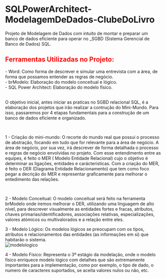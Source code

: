 # SQLPowerArchitect-ModelagemDeDados-ClubeDoLivro
Projeto de Modelagem de Dados com intuito de montar e preparar um banco de dados eficiente para operar no _SGBD (Sistema Gerencial de Banco de Dados) SQL.


<h2 style="color:red">Ferramentas Utilizadas no Projeto:</h2>
- Word: Como forma de descrever e simular uma entrevista com a área, de forma que possamos entender as regras de negócio.<br>
- brModelo: Elaboração do modelo conceitual e lógico.<br>
- SQL Power Architect: Elaboração do modelo físico.


<br>O objetivo inicial, antes iniciar as praticas no SGBD relacional SQL, é a elaboração dos projetos que irão realizar a contrução do Mini-Mundo. Para isso, passaremos por 4 etapas fundamentais para a construção de um banco de dados eficiente e organizado.

<br>

1 - Criação do mini-mundo: O recorte do mundo real que possui o processo de abstração, focando em tudo que for relevante para a área de negócio. A área de negócio, por sua vez, irá descrever de forma detalhada o processo e regras de negócio envolvidas no projeto. Com esse entendimento entre as equipes, é feito o MER ( Modelo Entidade Relacional) cujo o objetivo é determinar as ligações, entidades e carácteristicas.
Com a criação do MER, é feito o DER (Diagrama Entidade Relacionamento) que tem como foco pegar a decrição do MER e representar graficamente para melhorar o entedimento das relações.

<br>

2 - Modelo Conceitual: O modelo conceitual será feito na ferramenta brModelo onde iremos melhorar o DER, utilizando uma linguagem de alto nível, para descrever visualmente as entidades fortes e fracas, atributos, chaves primarias/identificadores, associações relativas, especializações, valores atómicos ou multivalorados e a relação entre eles.
<br>

3 - Modelo Lógico: Os modelos lógicos se preocupam com os tipos, atributos e relacionamentos das entidades (as informações em si) que habitarão o sistema.
<br>
![modelologico](https://user-images.githubusercontent.com/88864793/214096641-4c5bdade-8225-4335-a19f-f9677db4a7b6.png)


4 - Modelo Físico: Representa o 3º estágio da modelação, onde o modelo físico enriquece modelo lógico com detalhes que são extremamente importantes para a implementação, como por exemplo, o tipo de dado, o numero de caracteres suportados, se aceita valores nulos ou não, etc. 
